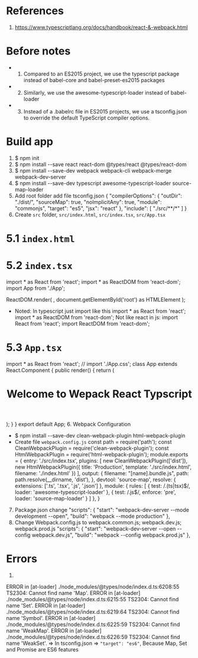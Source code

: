 # References
1. https://www.typescriptlang.org/docs/handbook/react-&-webpack.html
# Before notes
- 1. Compared to an ES2015 project, we use the typescript package instead of babel-core and babel-preset-es2015 packages
- 2. Similarly, we use the awesome-typescript-loader instead of babel-loader
- 3. Instead of a .babelrc file in ES2015 projects, we use a tsconfig.json to override the default TypeScript compiler options.
# Build app
1. $ npm init
2. $ npm install --save react react-dom @types/react @types/react-dom
3. $ npm install --save-dev webpack webpack-cli webpack-merge webpack-dev-server
4. $ npm install --save-dev typescript awesome-typescript-loader source-map-loader
5. Add root folder add file tsconfig.json
{
    "compilerOptions": {
        "outDir": "./dist/",
        "sourceMap": true,
        "noImplicitAny": true,
        "module": "commonjs",
        "target": "es5",
        "jsx": "react"
    },
    "include": [
        "./src/**/*"
    ]
}
5. Create `src` folder, `src/index.html`, `src/index.tsx`, `src/App.tsx`
# 5.1 `index.html`
<!DOCTYPE html>
<html lang="en">
    <head>
        <meta charset="UTF-8">
        <meta name="viewport" content="width=device-width, initial-scale=1.0">
        <meta http-equiv="X-UA-Compatible" content="ie=edge">
        <title>Webpack + Redux + TypeScript</title>
    </head>
    <body>
        <div id="root"></div>
        <script src="main.bundle.js"></script>
    </body>
</html>

# 5.2 `index.tsx`
import * as React from 'react';
import * as ReactDOM from 'react-dom';
import App from './App';

ReactDOM.render(
  <App />,
  document.getElementById('root') as HTMLElement
);
- Noted: In typescript just import like this
import * as React from 'react';
import * as ReactDOM from 'react-dom';
Not like react in js:
import React from 'react';
import ReactDOM from 'react-dom';
# 5.3 `App.tsx`
import * as React from 'react';
// import './App.css';
class App extends React.Component {
    public render() {
        return (
            <div className="App">
                <header className="App-header">
                    <h1 className="App-title">Welcome to Wepack React Typscript</h1>
                </header>
            </div>
        );
    }
}
export default App;
6. Webpack Configuration
- $ npm install --save-dev clean-webpack-plugin html-webpack-plugin
- Create file `webpack.config.js`
const path = require('path');
const CleanWebpackPlugin = require('clean-webpack-plugin');
const HtmlWebpackPlugin = require('html-webpack-plugin');
module.exports = {
    entry: './src/index.tsx',
    plugins: [
        new CleanWebpackPlugin(['dist']),
        new HtmlWebpackPlugin({
            title: 'Production',
            template: './src/index.html',
            filename: './index.html'
        })
    ],
    output: {
        filename: "[name].bundle.js",
        path: path.resolve(__dirname, 'dist'),
    },
    devtool: 'source-map',
    resolve: {
        extensions: ['.ts', '.tsx', '.js', '.json']
    },
    module: {
        rules: [
            {
                test: /\.(ts|tsx)$/,
                loader: 'awesome-typescript-loader'
            },
            {
                test: /\.js$/,
                enforce: 'pre',
                loader: 'source-map-loader'
            }
        ]
    },
}
7. Package.json change
"scripts": {
    "start": "webpack-dev-server --mode development --open",
    "build": "webpack --mode production"
},
8. Change Webpack.config.js to webpack.common.js; webpack.dev.js; webpack.prod.js
"scripts": {
    "start": "webpack-dev-server --open --config webpack.dev.js",
    "build": "webpack --config webpack.prod.js"
},
# Errors
1.
ERROR in [at-loader] ./node_modules/@types/node/index.d.ts:6208:55
    TS2304: Cannot find name 'Map'.
ERROR in [at-loader] ./node_modules/@types/node/index.d.ts:6215:55
    TS2304: Cannot find name 'Set'.
ERROR in [at-loader] ./node_modules/@types/node/index.d.ts:6219:64
    TS2304: Cannot find name 'Symbol'.
ERROR in [at-loader] ./node_modules/@types/node/index.d.ts:6225:59
    TS2304: Cannot find name 'WeakMap'.
ERROR in [at-loader] ./node_modules/@types/node/index.d.ts:6226:59
    TS2304: Cannot find name 'WeakSet'.
=> In tsconfig.json => `"target": "es6"`, Because Map, Set and Promise are ES6 features